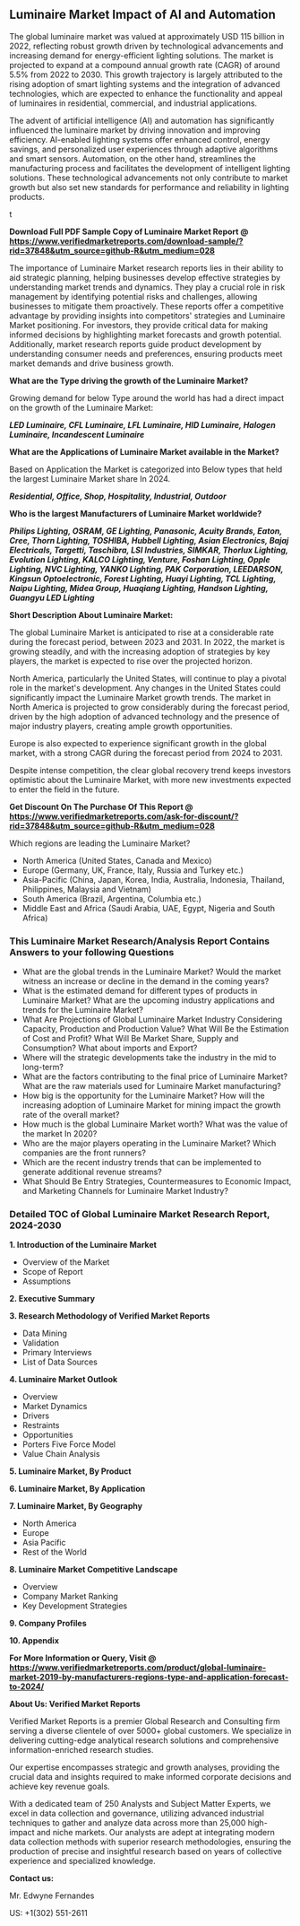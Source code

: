 <h2>Luminaire Market Impact of AI and Automation</h2><p>The global luminaire market was valued at approximately USD 115 billion in 2022, reflecting robust growth driven by technological advancements and increasing demand for energy-efficient lighting solutions. The market is projected to expand at a compound annual growth rate (CAGR) of around 5.5% from 2022 to 2030. This growth trajectory is largely attributed to the rising adoption of smart lighting systems and the integration of advanced technologies, which are expected to enhance the functionality and appeal of luminaires in residential, commercial, and industrial applications.</p><p>The advent of artificial intelligence (AI) and automation has significantly influenced the luminaire market by driving innovation and improving efficiency. AI-enabled lighting systems offer enhanced control, energy savings, and personalized user experiences through adaptive algorithms and smart sensors. Automation, on the other hand, streamlines the manufacturing process and facilitates the development of intelligent lighting solutions. These technological advancements not only contribute to market growth but also set new standards for performance and reliability in lighting products.</p>t</p><p id="" class=""><strong>Download Full PDF Sample Copy of Luminaire Market Report @ <a href="https://www.verifiedmarketreports.com/download-sample/?rid=37848&utm_source=github-R&utm_medium=028" target="_blank">https://www.verifiedmarketreports.com/download-sample/?rid=37848&utm_source=github-R&utm_medium=028</a></strong></p><p>The importance of&nbsp;Luminaire Market research reports lies in their ability to aid strategic planning, helping businesses develop effective strategies by understanding market trends and dynamics. They play a crucial role in risk management by identifying potential risks and challenges, allowing businesses to mitigate them proactively. These reports offer a competitive advantage by providing insights into competitors' strategies and Luminaire Market positioning. For investors, they provide critical data for making informed decisions by highlighting market forecasts and growth potential. Additionally, market research reports guide product development by understanding consumer needs and preferences, ensuring products meet market demands and drive business growth.</p><p><strong>What are the&nbsp;Type driving the growth of the Luminaire Market?</strong></p><p id="" class="">Growing demand for below Type around the world has had a direct impact on the growth of the Luminaire Market:</p><em><strong>LED Luminaire, CFL Luminaire, LFL Luminaire, HID Luminaire, Halogen Luminaire, Incandescent Luminaire</strong></em></p><strong>What are the&nbsp;Applications&nbsp;of Luminaire Market available in the Market?</strong></p><p id="" class="">Based on Application the Market is categorized into Below types that held the largest Luminaire Market share In 2024.</p><em><strong>Residential, Office, Shop, Hospitality, Industrial, Outdoor</strong></em></p><strong>Who is the largest Manufacturers of Luminaire Market worldwide?</strong></p><p><em><strong>Philips Lighting, OSRAM, GE Lighting, Panasonic, Acuity Brands, Eaton, Cree, Thorn Lighting, TOSHIBA, Hubbell Lighting, Asian Electronics, Bajaj Electricals, Targetti, Taschibra, LSI Industries, SIMKAR, Thorlux Lighting, Evolution Lighting, KALCO Lighting, Venture, Foshan Lighting, Opple Lighting, NVC Lighting, YANKO Lighting, PAK Corporation, LEEDARSON, Kingsun Optoelectronic, Forest Lighting, Huayi Lighting, TCL Lighting, Naipu Lighting, Midea Group, Huaqiang Lighting, Handson Lighting, Guangyu LED Lighting</strong></em></p><p id="" class=""><strong>Short Description About Luminaire Market:</strong></p><p>The global Luminaire Market is anticipated to rise at a considerable rate during the forecast period, between 2023 and 2031. In 2022, the market is growing steadily, and with the increasing adoption of strategies by key players, the market is expected to rise over the projected horizon.</p><p>North America, particularly the United States, will continue to play a pivotal role in the market's development. Any changes in the United States could significantly impact the Luminaire Market growth trends. The market in North America is projected to grow considerably during the forecast period, driven by the high adoption of advanced technology and the presence of major industry players, creating ample growth opportunities.</p><p>Europe is also expected to experience significant growth in the global market, with a strong CAGR during the forecast period from 2024 to 2031.</p><p>Despite intense competition, the clear global recovery trend keeps investors optimistic about the Luminaire Market, with more new investments expected to enter the field in the future.</p><p id="" class=""><strong>Get Discount On The Purchase Of This Report @ <a href="https://www.verifiedmarketreports.com/ask-for-discount/?rid=37848&utm_source=github-R&utm_medium=028" target="_blank">https://www.verifiedmarketreports.com/ask-for-discount/?rid=37848&utm_source=github-R&utm_medium=028</a></strong></p>Which regions are leading the Luminaire Market?</p><ul><li>North America (United States, Canada and Mexico)</li><li>Europe (Germany, UK, France, Italy, Russia and Turkey etc.)</li><li>Asia-Pacific (China, Japan, Korea, India, Australia, Indonesia, Thailand, Philippines, Malaysia and Vietnam)</li><li>South America (Brazil, Argentina, Columbia etc.)</li><li>Middle East and Africa (Saudi Arabia, UAE, Egypt, Nigeria and South Africa)</li></ul><h3 id="" class="">This Luminaire Market Research/Analysis Report Contains Answers to your following Questions</h3><ul><li>What are the global trends in the Luminaire Market? Would the market witness an increase or decline in the demand in the coming years?</li><li>What is the estimated demand for different types of products in Luminaire Market? What are the upcoming industry applications and trends for the Luminaire Market?</li><li>What Are Projections of Global Luminaire Market Industry Considering Capacity, Production and Production Value? What Will Be the Estimation of Cost and Profit? What Will Be Market Share, Supply and Consumption? What about imports and Export?</li><li>Where will the strategic developments take the industry in the mid to long-term?</li><li>What are the factors contributing to the final price of Luminaire Market? What are the raw materials used for Luminaire Market manufacturing?</li><li>How big is the opportunity for the Luminaire Market? How will the increasing adoption of Luminaire Market for mining impact the growth rate of the overall market?</li><li>How much is the global Luminaire Market worth? What was the value of the market In 2020?</li><li>Who are the major players operating in the Luminaire Market? Which companies are the front runners?</li><li>Which are the recent industry trends that can be implemented to generate additional revenue streams?</li><li>What Should Be Entry Strategies, Countermeasures to Economic Impact, and Marketing Channels for Luminaire Market Industry?</li></ul><h3 id="" class="">Detailed TOC of Global Luminaire Market Research Report, 2024-2030</h3><p id="" class=""><strong>1. Introduction of the Luminaire Market</strong></p><ul><li>Overview of the Market</li><li>Scope of Report</li><li>Assumptions</li></ul><p id="" class=""><strong>2. Executive Summary</strong></p><p id="" class=""><strong>3. Research Methodology of Verified Market Reports</strong></p><ul><li>Data Mining</li><li>Validation</li><li>Primary Interviews</li><li>List of Data Sources</li></ul><p id="" class=""><strong>4. Luminaire Market Outlook</strong></p><ul><li>Overview</li><li>Market Dynamics</li><li>Drivers</li><li>Restraints</li><li>Opportunities</li><li>Porters Five Force Model</li><li>Value Chain Analysis</li></ul><p id="" class=""><strong>5. Luminaire Market, By Product</strong></p><p id="" class=""><strong>6. Luminaire Market, By Application</strong></p><p id="" class=""><strong>7. Luminaire Market, By Geography</strong></p><ul><li>North America</li><li>Europe</li><li>Asia Pacific</li><li>Rest of the World</li></ul><p id="" class=""><strong>8. Luminaire Market Competitive Landscape</strong></p><ul><li>Overview</li><li>Company Market Ranking</li><li>Key Development Strategies</li></ul><p id="" class=""><strong>9. Company Profiles</strong></p><p id="" class=""><strong>10. Appendix</strong></p><p id="" class=""><strong>For More Information or Query, Visit @ <a href="https://www.verifiedmarketreports.com/product/global-luminaire-market-2019-by-manufacturers-regions-type-and-application-forecast-to-2024/" target="_blank">https://www.verifiedmarketreports.com/product/global-luminaire-market-2019-by-manufacturers-regions-type-and-application-forecast-to-2024/</a></strong></p><p id="" class=""><strong>About Us: Verified Market Reports</strong></p><p id="" class="">Verified Market Reports is a premier Global Research and Consulting firm serving a diverse clientele of over 5000+ global customers. We specialize in delivering cutting-edge analytical research solutions and comprehensive information-enriched research studies.</p><p id="" class="">Our expertise encompasses strategic and growth analyses, providing the crucial data and insights required to make informed corporate decisions and achieve key revenue goals.</p><p id="" class="">With a dedicated team of 250 Analysts and Subject Matter Experts, we excel in data collection and governance, utilizing advanced industrial techniques to gather and analyze data across more than 25,000 high-impact and niche markets. Our analysts are adept at integrating modern data collection methods with superior research methodologies, ensuring the production of precise and insightful research based on years of collective experience and specialized knowledge.</p><p id="" class=""><strong>Contact us:</strong></p><p id="" class="">Mr. Edwyne Fernandes</p><p id="" class="">US: +1(302) 551-2611</p>